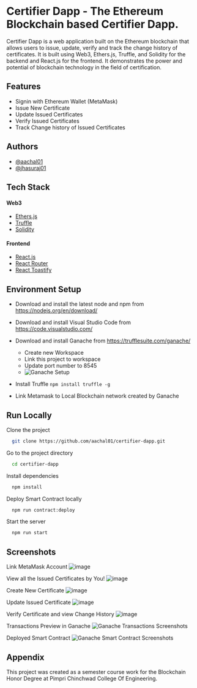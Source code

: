 
# Certifier Dapp - The Ethereum Blockchain based Certifier Dapp.

Certifier Dapp is a web application built on the Ethereum blockchain that allows users to issue, update, verify and track the change history of certificates. It is built using Web3, Ethers.js, Truffle, and Solidity for the backend and React.js for the frontend. It demonstrates the power and potential of blockchain technology in the field of certification.

## Features

- Signin with Ethereum Wallet (MetaMask)
- Issue New Certificate
- Update Issued Certificates
- Verify Issued Certificates
- Track Change history of Issued Certificates


## Authors

- [@aachal01](https://www.github.com/aachal01)
- [@jhasuraj01](https://www.github.com/jhasuraj01)


## Tech Stack

#### Web3
- [Ethers.js](https://docs.ethers.io)
- [Truffle](https://trufflesuite.com/docs/)
- [Solidity](https://soliditylang.org/)

#### Frontend
- [React.js](https://reactjs.org)
- [React Router](https://reactrouter.com/)
- [React Toastify](https://fkhadra.github.io/react-toastify/)
## Environment Setup

- Download and install the latest node and npm from https://nodejs.org/en/download/
- Download and install Visual Studio Code from https://code.visualstudio.com/
- Download and install Ganache from https://trufflesuite.com/ganache/
    - Create new Workspace
    - Link this project to workspace
    - Update port number to 8545
    - ![Ganache Setup](https://user-images.githubusercontent.com/95211796/201491935-87f8d7cb-254e-40ff-aaae-290d25134be8.png)

- Install Truffle `npm install truffle -g`
- Link Metamask to Local Blockchain network created by Ganache

## Run Locally

Clone the project

```bash
  git clone https://github.com/aachal01/certifier-dapp.git
```

Go to the project directory

```bash
  cd certifier-dapp
```

Install dependencies

```bash
  npm install
```

Deploy Smart Contract locally

```bash
  npm run contract:deploy
```

Start the server

```bash
  npm run start
```


## Screenshots

Link MetaMask Account
![image](https://user-images.githubusercontent.com/95211796/201492972-eb48fcad-4dc0-4f36-b90a-7c5ce95d3a2b.png)

View all the Issued Certificates by You!
![image](https://user-images.githubusercontent.com/95211796/201492912-30767f59-dbe6-4b48-880b-288ff630ce84.png)

Create New Certificate
![image](https://user-images.githubusercontent.com/95211796/201493658-e29db623-9fed-45d4-9e8b-4a9f89e8c4df.png)

Update Issued Certificate
![image](https://user-images.githubusercontent.com/95211796/201493733-2d0d3a6f-c9d3-4a38-9e1b-d9ba53152b5e.png)

Verify Certificate and view Change History
![image](https://user-images.githubusercontent.com/95211796/201493785-5bfecdd4-8a63-4217-bdb6-ca4b6b8a3abd.png)

Transactions Preview in Ganache
![Ganache Transactions Screenshots](https://user-images.githubusercontent.com/95211796/201492047-fb8dba47-ae70-4163-8ad3-bf193191126e.png)

Deployed Smart Contract
![Ganache Smart Contract Screenshots](https://user-images.githubusercontent.com/95211796/201492116-f163e22e-a9e7-400b-abbd-291780756fec.png)


## Appendix

This project was created as a semester course work for the Blockchain Honor Degree at Pimpri Chinchwad College Of Engineering.
